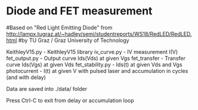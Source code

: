 # Diode and FET measurement

#Based on "Red Light Emitting Diode" from http://lampx.tugraz.at/~hadley/semi/studentreports/WS18/RedLED/RedLED.html
#by TU Graz / Graz University of Technology


KeithleyV15.py - KeithleyV15 library
iv_curve.py - IV measurement I(V)
fet_output.py - Output curve Ids(Vds) at given Vgs
fet_transfer - Transfer curve Ids(Vgs) at given Vds
fet_stability.py - Ids(t) at given Vds and Vgs
photocurrent - I(t) at given V with pulsed laser and accumulation in cycles (and with delay)

Data are saved into ./data/ folder

Press Ctrl-C to exit from delay or accumulation loop